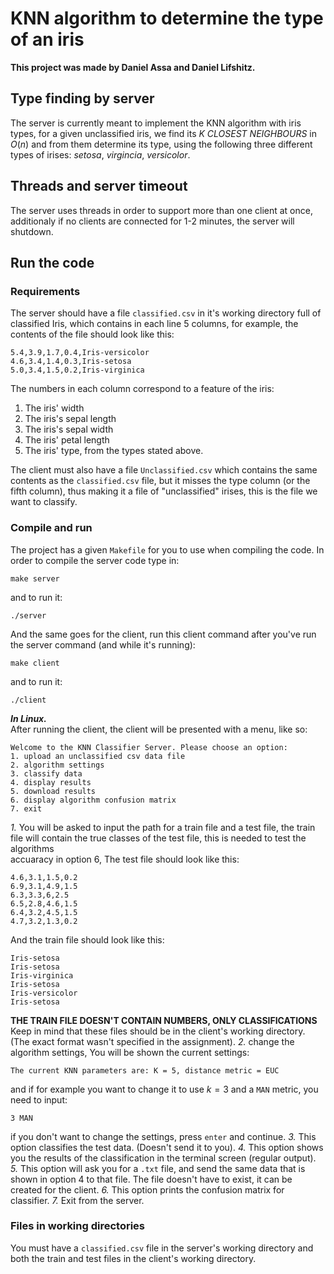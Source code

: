 # KNN algorithm to determine the type of an iris

**This project was made by Daniel Assa and Daniel Lifshitz.**
## Type finding by server
The server is currently meant to implement the KNN algorithm with iris types, for a given unclassified iris, we find its *K CLOSEST NEIGHBOURS* in $O\left(n\right)$ and from them determine its type,
using the following three different types of irises: *setosa*, *virgincia*, *versicolor*. 
## Threads and server timeout
The server uses threads in order to support more than one client at once, additionaly if no clients are connected for 1-2 minutes, the server will shutdown.
## Run the code
### Requirements


The server should have a file ```classified.csv``` in it's working directory full of classified Iris, which contains in each line $5$ columns, for example, the contents of the file should look like this:  
```
5.4,3.9,1.7,0.4,Iris-versicolor
4.6,3.4,1.4,0.3,Iris-setosa
5.0,3.4,1.5,0.2,Iris-virginica
```
The numbers in each column correspond to a feature of the iris:
1. The iris' width
2. The iris's sepal length
3. The iris's sepal width
4. The iris' petal length
5. The iris' type, from the types stated above.  
  
  
The client must also have a file ```Unclassified.csv``` which contains the same contents as the ```classified.csv``` file, but it misses the type column (or the fifth column), thus making it a file of "unclassified" irises, this is the file we want to classify.

### Compile and run
The project has a given ```Makefile``` for you to use when compiling the code.
In order to compile the server code type in:
```
make server
```
and to run it:
```
./server
```
And the same goes for the client, run this client command after you've run the server command (and while it's running):
```
make client
```
and to run it:
```
./client 
```
***In Linux.***    
After running the client, the client will be presented with a menu, like so:
```
Welcome to the KNN Classifier Server. Please choose an option:
1. upload an unclassified csv data file
2. algorithm settings
3. classify data
4. display results
5. download results
6. display algorithm confusion matrix
7. exit
```
*1.* You will be asked to input the path for a train file and a test file, the train file will contain the true classes of the test file, this is needed to test the algorithms  
accuaracy in option 6,
The test file should look like this:
```
4.6,3.1,1.5,0.2
6.9,3.1,4.9,1.5
6.3,3.3,6,2.5
6.5,2.8,4.6,1.5
6.4,3.2,4.5,1.5
4.7,3.2,1.3,0.2
```
And the train file should look like this:
```
Iris-setosa
Iris-setosa
Iris-virginica
Iris-setosa
Iris-versicolor
Iris-setosa
```
**THE TRAIN FILE DOESN'T CONTAIN NUMBERS, ONLY CLASSIFICATIONS**
Keep in mind that these files should be in the client's working directory.
(The exact format wasn't specified in the assignment).
*2.* change the algorithm settings, You will be shown the current settings:
```
The current KNN parameters are: K = 5, distance metric = EUC
```
and if for example you want to change it to use $k=3$ and a ```MAN``` metric, you need to input:
```
3 MAN
```
if you don't want to change the settings, press ```enter``` and continue.
*3.* This option classifies the test data. (Doesn't send it to you).
*4.* This option shows you the results of the classification in the terminal screen (regular output).
*5.* This option will ask you for a ```.txt``` file, and send the same data that is shown in option 4 to that file. 
The file doesn't have to exist, it can be created for the client.
*6.* This option prints the confusion matrix for classifier.
*7.* Exit from the server.



### Files in working directories
You must have a ```classified.csv``` file in the server's working directory and both the train and test files in the client's working directory.






